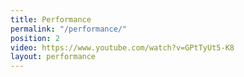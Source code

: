 ```yaml
---
title: Performance
permalink: "/performance/"
position: 2
video: https://www.youtube.com/watch?v=GPtTyUt5-K8
layout: performance
---
```



